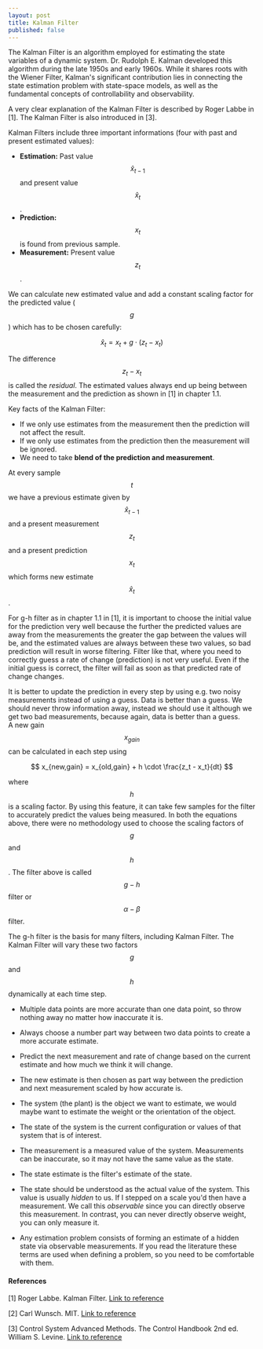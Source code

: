 ```yaml
---
layout: post
title: Kalman Filter
published: false
---
```


The Kalman Filter is an algorithm employed for estimating the state variables of a dynamic system. Dr. Rudolph E. Kalman developed this algorithm during the late 1950s and early 1960s. While it shares roots with the Wiener Filter, Kalman's significant contribution lies in connecting the state estimation problem with state-space models, as well as the fundamental concepts of controllability and observability.

A very clear explanation of the Kalman Filter is described by Roger Labbe in [1]. The Kalman Filter is also introduced in [3].

Kalman Filters include three important informations (four with past and present estimated values):

* **Estimation:** Past value $$\hat{x}_{t-1}$$ and present value $$\hat{x}_{t}$$.
* **Prediction:** $$x_t$$ is found from previous sample.
* **Measurement:** Present value $$z_t$$.

We can calculate new estimated value and add a constant scaling factor for the predicted value ($$g$$) which has to be chosen carefully:

$$
\hat{x}_t = x_t + g \cdot (z_t - x_t)
$$

The difference $$z_t - x_t$$ is called the *residual*. The estimated values always end up being between the measurement and the prediction as shown in [1] in chapter 1.1.

Key facts of the Kalman Filter:
* If we only use estimates from the measurement then the prediction will not affect the result.
* If we only use estimates from the prediction then the measurement will be ignored.
* We need to take **blend of the prediction and measurement**.

At every sample $$t$$ we have a previous estimate given by $$\hat{x}_{t-1}$$ and a present measurement $$z_t$$ and a present prediction $$x_t$$ which forms new estimate $$\hat{x}_{t}$$.  

For g-h filter as in chapter 1.1 in [1], it is important to choose the initial value for the prediction very well because the further the predicted values are away from the measurements the greater the gap between the values will be, and the estimated values are always between these two values, so bad prediction will result in worse filtering. Filter like that, where you need to correctly guess a rate of change (prediction) is not very useful. Even if the initial guess is correct, the filter will fail as soon as that predicted rate of change changes.

It is better to update the prediction in every step by using e.g. two noisy measurements instead of using a guess. Data is better than a guess. We should never throw information away, instead we should use it although we get two bad measurements, because again, data is better than a guess.  
A new gain $$x_{gain}$$ can be calculated in each step using

$$
x_{new,gain} = x_{old,gain} + h \cdot \frac{z_t - x_t}{dt}
$$

where $$h$$ is a scaling factor. By using this feature, it can take few samples for the filter to accurately predict the values being measured. In both the equations above, there were no methodology used to choose the scaling factors of $$g$$ and $$h$$. The filter above is called $$g-h$$ filter or $$\alpha-\beta$$ filter.

The g-h filter is the basis for many filters, including Kalman Filter. The Kalman Filter will vary these two factors $$g$$ and $$h$$ dynamically at each time step.

* Multiple data points are more accurate than one data point, so throw nothing away no matter how inaccurate it is.
* Always choose a number part way between two data points to create a more accurate estimate.
* Predict the next measurement and rate of change based on the current estimate and how much we think it will change.
* The new estimate is then chosen as part way between the prediction and next measurement scaled by how accurate is.

* The system (the plant) is the object we want to estimate, we would maybe want to estimate the weight or the orientation of the object. 
* The state of the system is the current configuration or values of that system that is of interest.
* The measurement is a measured value of the system. Measurements can be inaccurate, so it may not have the same value as the state.
* The state estimate is the filter's estimate of the state.
* The state should be understood as the actual value of the system. This value is usually *hidden* to us. If I stepped on a scale you'd then have a measurement. We call this *observable* since you can directly observe this measurement. In contrast, you can never directly observe weight, you can only measure it.
* Any estimation problem consists of forming an estimate of a hidden state via observable measurements. If you read the literature these terms are used when defining a problem, so you need to be comfortable with them.




#### References

<!--[1] Kalman Filter. [Link to reference](https://drive.google.com/file/d/0By_SW19c1BfhSVFzNHc0SjduNzg/view?resourcekey=0-41olC9ht9xE3wQe2zHZ45A)-->

[1] Roger Labbe. Kalman Filter. [Link to reference](https://github.com/rlabbe/Kalman-and-Bayesian-Filters-in-Python)

[2] Carl Wunsch. MIT. [Link to reference](https://ocw.mit.edu/courses/12-864-inference-from-data-and-models-spring-2005/e19a413bc30bbe2976a88f4e57930df5_tsamsfmt2_6.pdf)

[3] Control System Advanced Methods. The Control Handbook 2nd ed. William S. Levine. [Link to reference](https://www.amazon.com/Control-Systems-Handbook-Electrical-Engineering/dp/1420073648)
